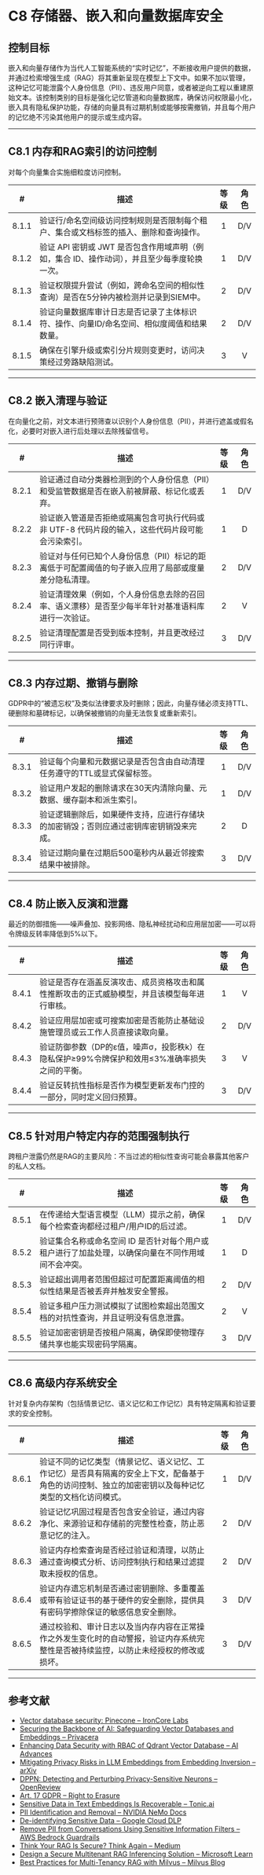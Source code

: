 # C8 存储器、嵌入和向量数据库安全

## 控制目标

嵌入和向量存储作为当代人工智能系统的“实时记忆”，不断接收用户提供的数据，并通过检索增强生成（RAG）将其重新呈现在模型上下文中。如果不加以管理，这种记忆可能泄露个人身份信息（PII）、违反用户同意，或者被逆向工程以重建原始文本。该控制类别的目标是强化记忆管道和向量数据库，确保访问权限最小化，嵌入具有隐私保护功能，存储的向量具有过期机制或能够按需撤销，并且每个用户的记忆绝不污染其他用户的提示或生成内容。

---

## C8.1 内存和RAG索引的访问控制

对每个向量集合实施细粒度访问控制。

|   #   | 描述                                                   | 等级  | 角色  |
| :---: | ---------------------------------------------------- | :-: | :-: |
| 8.1.1 | 验证行/命名空间级访问控制规则是否限制每个租户、集合或文档标签的插入、删除和查询操作。          |  1  | D/V |
| 8.1.2 | 验证 API 密钥或 JWT 是否包含作用域声明（例如，集合 ID、操作动词），并且至少每季度轮换一次。 |  1  | D/V |
| 8.1.3 | 验证权限提升尝试（例如，跨命名空间的相似性查询）是否在5分钟内被检测并记录到SIEM中。         |  2  | D/V |
| 8.1.4 | 验证向量数据库审计日志是否记录了主体标识符、操作、向量ID/命名空间、相似度阈值和结果数量。       |  2  | D/V |
| 8.1.5 | 确保在引擎升级或索引分片规则变更时，访问决策经过旁路缺陷测试。                      |  3  |  V  |

---

## C8.2 嵌入清理与验证

在向量化之前，对文本进行预筛查以识别个人身份信息（PII），并进行遮盖或假名化，必要时对嵌入进行后处理以去除残留信号。

|   #   | 描述                                                  | 等级  | 角色  |
| :---: | --------------------------------------------------- | :-: | :-: |
| 8.2.1 | 验证通过自动分类器检测到的个人身份信息（PII）和受监管数据是否在嵌入前被屏蔽、标记化或丢弃。     |  1  | D/V |
| 8.2.2 | 验证嵌入管道是否拒绝或隔离包含可执行代码或非 UTF-8 代码片段的输入，这些代码片段可能会污染索引。 |  1  |  D  |
| 8.2.3 | 验证对与任何已知个人身份信息（PII）标记的距离低于可配置阈值的句子嵌入应用了局部或度量差分隐私清理。 |  2  | D/V |
| 8.2.4 | 验证清理效果（例如，个人身份信息去除的召回率、语义漂移）是否至少每半年针对基准语料库进行一次验证。   |  2  |  V  |
| 8.2.5 | 验证清理配置是否受到版本控制，并且更改经过同行评审。                          |  3  | D/V |

---

## C8.3 内存过期、撤销与删除

GDPR中的“被遗忘权”及类似法律要求及时删除；因此，向量存储必须支持TTL、硬删除和墓碑标记，以确保被撤销的向量无法恢复或重新索引。

|   #   | 描述                                          | 等级  | 角色  |
| :---: | ------------------------------------------- | :-: | :-: |
| 8.3.1 | 验证每个向量和元数据记录是否包含由自动清理任务遵守的TTL或显式保留标签。       |  1  | D/V |
| 8.3.2 | 验证用户发起的删除请求在30天内清除向量、元数据、缓存副本和派生索引。         |  1  | D/V |
| 8.3.3 | 验证逻辑删除后，如果硬件支持，应进行存储块的加密销毁；否则应通过密钥库密钥销毁来完成。 |  2  |  D  |
| 8.3.4 | 验证过期向量在过期后500毫秒内从最近邻搜索结果中被排除。               |  3  | D/V |

---

## C8.4 防止嵌入反演和泄露

最近的防御措施——噪声叠加、投影网络、隐私神经扰动和应用层加密——可以将令牌级反转率降低到5%以下。

|   #   | 描述                                                   | 等级  | 角色  |
| :---: | ---------------------------------------------------- | :-: | :-: |
| 8.4.1 | 验证是否存在涵盖反演攻击、成员资格攻击和属性推断攻击的正式威胁模型，并且该模型每年进行审核。       |  1  |  V  |
| 8.4.2 | 验证应用层加密或可搜索加密是否能防止基础设施管理员或云工作人员直接读取向量。               |  2  | D/V |
| 8.4.3 | 验证防御参数（DP的ε值，噪声σ，投影秩k）在隐私保护≥99%令牌保护和效用≤3%准确率损失之间的平衡。 |  3  |  V  |
| 8.4.4 | 验证反转抗性指标是否作为模型更新发布门控的一部分，同时定义回归预算。                   |  3  | D/V |

---

## C8.5 针对用户特定内存的范围强制执行

跨租户泄露仍然是RAG的主要风险：不当过滤的相似性查询可能会暴露其他客户的私人文档。

|   #   | 描述                                                  | 等级  | 角色  |
| :---: | --------------------------------------------------- | :-: | :-: |
| 8.5.1 | 在传递给大型语言模型（LLM）提示之前，确保每个检索查询都经过租户/用户ID的后过滤。         |  1  | D/V |
| 8.5.2 | 验证集合名称或命名空间 ID 是否针对每个用户或租户进行了加盐处理，以确保向量在不同作用域间不会冲突。 |  1  |  D  |
| 8.5.3 | 验证超出调用者范围但超过可配置距离阈值的相似性结果是否被丢弃并触发安全警报。              |  2  | D/V |
| 8.5.4 | 验证多租户压力测试模拟了试图检索超出范围文档的对抗性查询，并且证明没有信息泄露。            |  2  |  V  |
| 8.5.5 | 验证加密密钥是否按租户隔离，确保即使物理存储共享也能实现密码学隔离。                  |  3  | D/V |

---

## C8.6 高级内存系统安全

针对复杂内存架构（包括情景记忆、语义记忆和工作记忆）具有特定隔离和验证要求的安全控制。

|   #   | 描述                                                                         | 等级  | 角色  |
| :---: | -------------------------------------------------------------------------- | :-: | :-: |
| 8.6.1 | 验证不同的记忆类型（情景记忆、语义记忆、工作记忆）是否具有隔离的安全上下文，配备基于角色的访问控制、独立的加密密钥以及每种记忆类型的文档化访问模式。 |  1  | D/V |
| 8.6.2 | 验证记忆巩固过程是否包含安全验证，通过内容净化、来源验证和存储前的完整性检查，防止恶意记忆的注入。                          |  2  | D/V |
| 8.6.3 | 验证内存检索查询是否经过验证和清理，以防止通过查询模式分析、访问控制执行和结果过滤提取未授权的信息。                         |  2  | D/V |
| 8.6.4 | 验证内存遗忘机制是否通过密钥删除、多重覆盖或带有验证证书的基于硬件的安全删除，提供具有密码学擦除保证的敏感信息安全删除。               |  3  | D/V |
| 8.6.5 | 通过校验和、审计日志以及当内存内容在正常操作之外发生变化时的自动警报，验证内存系统完整性是否被持续监控，以防止未经授权的修改或损坏。         |  3  | D/V |

---

## 参考文献

* [Vector database security: Pinecone – IronCore Labs](https://ironcorelabs.com/vectordbs/pinecone-security/)
* [Securing the Backbone of AI: Safeguarding Vector Databases and Embeddings – Privacera](https://privacera.com/blog/securing-the-backbone-of-ai-safeguarding-vector-databases-and-embeddings/)
* [Enhancing Data Security with RBAC of Qdrant Vector Database – AI Advances](https://ai.gopubby.com/enhancing-data-security-with-role-based-access-control-of-qdrant-vector-database-3878769bec83)
* [Mitigating Privacy Risks in LLM Embeddings from Embedding Inversion – arXiv](https://arxiv.org/html/2411.05034v1)
* [DPPN: Detecting and Perturbing Privacy-Sensitive Neurons – OpenReview](https://openreview.net/forum?id=DF5TVzpTW0)
* [Art. 17 GDPR – Right to Erasure](https://gdpr-info.eu/art-17-gdpr/)
* [Sensitive Data in Text Embeddings Is Recoverable – Tonic.ai](https://www.tonic.ai/blog/sensitive-data-in-text-embeddings-is-recoverable)
* [PII Identification and Removal – NVIDIA NeMo Docs](https://docs.nvidia.com/nemo-framework/user-guide/latest/datacuration/personalidentifiableinformationidentificationandremoval.html)
* [De-identifying Sensitive Data – Google Cloud DLP](https://cloud.google.com/sensitive-data-protection/docs/deidentify-sensitive-data)
* [Remove PII from Conversations Using Sensitive Information Filters – AWS Bedrock Guardrails](https://docs.aws.amazon.com/bedrock/latest/userguide/guardrails-sensitive-filters.html)
* [Think Your RAG Is Secure? Think Again – Medium](https://medium.com/%40vijay.poudel1/think-your-rag-is-secure-think-again-heres-how-to-actually-lock-it-down-c4c30e3864e7)
* [Design a Secure Multitenant RAG Inferencing Solution – Microsoft Learn](https://learn.microsoft.com/en-us/azure/architecture/ai-ml/guide/secure-multitenant-rag)
* [Best Practices for Multi-Tenancy RAG with Milvus – Milvus Blog](https://milvus.io/blog/build-multi-tenancy-rag-with-milvus-best-practices-part-one.md)

